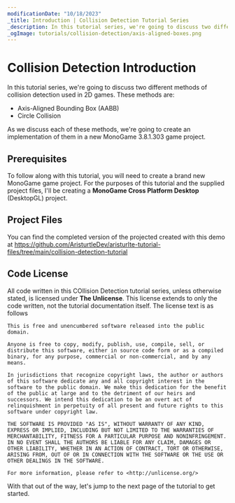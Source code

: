 ```yaml
---
modificationDate: "10/18/2023"
_title: Introduction | Collision Detection Tutorial Series
_description: In this tutorial series, we're going to discuss two different methods of collision detection used in 2D games
_ogImage: tutorials/collision-detection/axis-aligned-boxes.png
---
```


# Collision Detection Introduction
In this tutorial series, we're going to discuss two different methods of collision detection used in 2D games.  These methods are:

- Axis-Aligned Bounding Box (AABB)
- Circle Collision

As we discuss each of these methods, we're going to create an implementation of them in a new MonoGame 3.8.1.303 game project.

## Prerequisites
To follow along with this tutorial, you will need to create a brand new MonoGame game project.  For the purposes of this tutorial and the supplied project files, I'll be creating a **MonoGame Cross Platform Desktop** (DesktopGL) project.

## Project Files
You can find the completed version of the projected created with this demo at https://github.com/AristurtleDev/aristurlte-tutorial-files/tree/main/collision-detection-tutorial

## Code License
All code written in this COllision Detection tutorial series, unless otherwise stated, is licensed under **The Unlicense**.  This license extends to only the code written, not the tutorial documentation itself.  The license text is as follows

```
This is free and unencumbered software released into the public domain.

Anyone is free to copy, modify, publish, use, compile, sell, or
distribute this software, either in source code form or as a compiled
binary, for any purpose, commercial or non-commercial, and by any
means.

In jurisdictions that recognize copyright laws, the author or authors
of this software dedicate any and all copyright interest in the
software to the public domain. We make this dedication for the benefit
of the public at large and to the detriment of our heirs and
successors. We intend this dedication to be an overt act of
relinquishment in perpetuity of all present and future rights to this
software under copyright law.

THE SOFTWARE IS PROVIDED "AS IS", WITHOUT WARRANTY OF ANY KIND,
EXPRESS OR IMPLIED, INCLUDING BUT NOT LIMITED TO THE WARRANTIES OF
MERCHANTABILITY, FITNESS FOR A PARTICULAR PURPOSE AND NONINFRINGEMENT.
IN NO EVENT SHALL THE AUTHORS BE LIABLE FOR ANY CLAIM, DAMAGES OR
OTHER LIABILITY, WHETHER IN AN ACTION OF CONTRACT, TORT OR OTHERWISE,
ARISING FROM, OUT OF OR IN CONNECTION WITH THE SOFTWARE OR THE USE OR
OTHER DEALINGS IN THE SOFTWARE.

For more information, please refer to <http://unlicense.org/>
```

With that out of the way, let's jump to the next page of the tutorial to get started.
